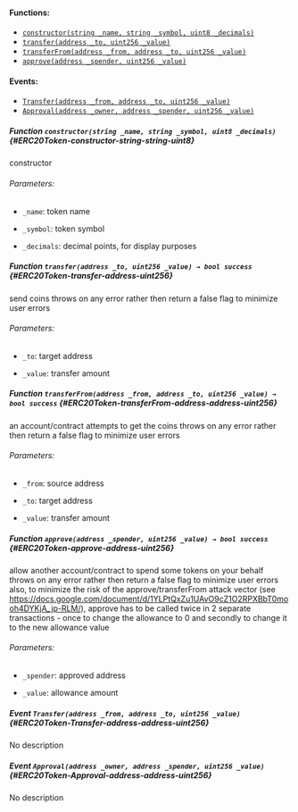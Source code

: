 

#### Functions:
- [`constructor(string _name, string _symbol, uint8 _decimals)`](#ERC20Token-constructor-string-string-uint8)
- [`transfer(address _to, uint256 _value)`](#ERC20Token-transfer-address-uint256)
- [`transferFrom(address _from, address _to, uint256 _value)`](#ERC20Token-transferFrom-address-address-uint256)
- [`approve(address _spender, uint256 _value)`](#ERC20Token-approve-address-uint256)

#### Events:
- [`Transfer(address _from, address _to, uint256 _value)`](#ERC20Token-Transfer-address-address-uint256)
- [`Approval(address _owner, address _spender, uint256 _value)`](#ERC20Token-Approval-address-address-uint256)

##### Function `constructor(string _name, string _symbol, uint8 _decimals)` {#ERC20Token-constructor-string-string-uint8}
constructor

###### Parameters:
- `_name`:        token name

- `_symbol`:      token symbol

- `_decimals`:    decimal points, for display purposes
##### Function `transfer(address _to, uint256 _value) → bool success` {#ERC20Token-transfer-address-uint256}
send coins
throws on any error rather then return a false flag to minimize user errors

###### Parameters:
- `_to`:      target address

- `_value`:   transfer amount

##### Function `transferFrom(address _from, address _to, uint256 _value) → bool success` {#ERC20Token-transferFrom-address-address-uint256}
an account/contract attempts to get the coins
throws on any error rather then return a false flag to minimize user errors

###### Parameters:
- `_from`:    source address

- `_to`:      target address

- `_value`:   transfer amount

##### Function `approve(address _spender, uint256 _value) → bool success` {#ERC20Token-approve-address-uint256}
allow another account/contract to spend some tokens on your behalf
throws on any error rather then return a false flag to minimize user errors
also, to minimize the risk of the approve/transferFrom attack vector
(see https://docs.google.com/document/d/1YLPtQxZu1UAvO9cZ1O2RPXBbT0mooh4DYKjA_jp-RLM/), approve has to be called twice
in 2 separate transactions - once to change the allowance to 0 and secondly to change it to the new allowance value

###### Parameters:
- `_spender`: approved address

- `_value`:   allowance amount


##### Event `Transfer(address _from, address _to, uint256 _value)` {#ERC20Token-Transfer-address-address-uint256}
No description
##### Event `Approval(address _owner, address _spender, uint256 _value)` {#ERC20Token-Approval-address-address-uint256}
No description
